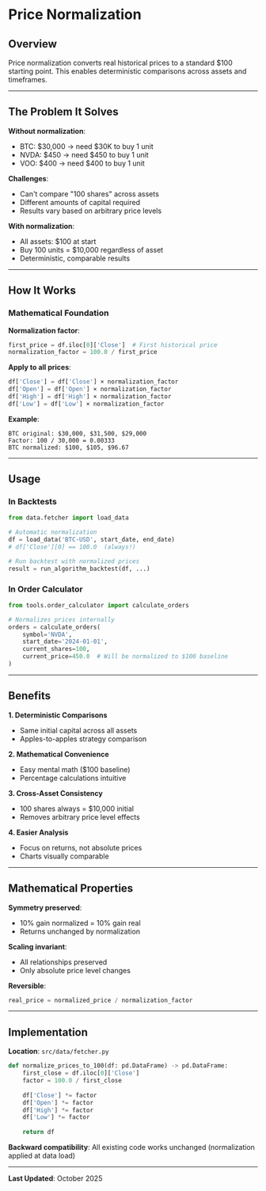 # Price Normalization

## Overview

Price normalization converts real historical prices to a standard $100 starting point. This enables deterministic comparisons across assets and timeframes.

---

## The Problem It Solves

**Without normalization**:
- BTC: $30,000 → need $30K to buy 1 unit
- NVDA: $450 → need $450 to buy 1 unit
- VOO: $400 → need $400 to buy 1 unit

**Challenges**:
- Can't compare "100 shares" across assets
- Different amounts of capital required
- Results vary based on arbitrary price levels

**With normalization**:
- All assets: $100 at start
- Buy 100 units = $10,000 regardless of asset
- Deterministic, comparable results

---

## How It Works

### Mathematical Foundation

**Normalization factor**:
```python
first_price = df.iloc[0]['Close']  # First historical price
normalization_factor = 100.0 / first_price
```

**Apply to all prices**:
```python
df['Close'] = df['Close'] × normalization_factor
df['Open'] = df['Open'] × normalization_factor
df['High'] = df['High'] × normalization_factor
df['Low'] = df['Low'] × normalization_factor
```

**Example**:
```
BTC original: $30,000, $31,500, $29,000
Factor: 100 / 30,000 = 0.00333
BTC normalized: $100, $105, $96.67
```

---

## Usage

### In Backtests

```python
from data.fetcher import load_data

# Automatic normalization
df = load_data('BTC-USD', start_date, end_date)
# df['Close'][0] == 100.0  (always!)

# Run backtest with normalized prices
result = run_algorithm_backtest(df, ...)
```

### In Order Calculator

```python
from tools.order_calculator import calculate_orders

# Normalizes prices internally
orders = calculate_orders(
    symbol='NVDA',
    start_date='2024-01-01',
    current_shares=100,
    current_price=450.0  # Will be normalized to $100 baseline
)
```

---

## Benefits

**1. Deterministic Comparisons**
- Same initial capital across all assets
- Apples-to-apples strategy comparison

**2. Mathematical Convenience**
- Easy mental math ($100 baseline)
- Percentage calculations intuitive

**3. Cross-Asset Consistency**
- 100 shares always = $10,000 initial
- Removes arbitrary price level effects

**4. Easier Analysis**
- Focus on returns, not absolute prices
- Charts visually comparable

---

## Mathematical Properties

**Symmetry preserved**:
- 10% gain normalized = 10% gain real
- Returns unchanged by normalization

**Scaling invariant**:
- All relationships preserved
- Only absolute price level changes

**Reversible**:
```python
real_price = normalized_price / normalization_factor
```

---

## Implementation

**Location**: `src/data/fetcher.py`

```python
def normalize_prices_to_100(df: pd.DataFrame) -> pd.DataFrame:
    first_close = df.iloc[0]['Close']
    factor = 100.0 / first_close
    
    df['Close'] *= factor
    df['Open'] *= factor
    df['High'] *= factor
    df['Low'] *= factor
    
    return df
```

**Backward compatibility**: All existing code works unchanged (normalization applied at data load)

---

**Last Updated**: October 2025
